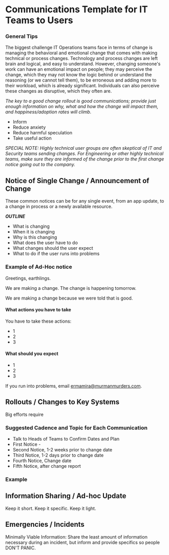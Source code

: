# Communications Template for IT Teams to Users

### General Tips

The biggest challenge IT Operations teams face in terms of change is managing the behavioral and emotional change that comes with making technical or process changes. Technology and process changes are left brain and logical, and easy to understand. However, changing someone's work can have an emotional impact on people; they may perceive the change, which they may not know the logic behind or understand the reasoning (or we cannot tell them), to be erroneous and adding more to their workload, which is already significant. Individuals can also perceive these changes as disruptive, which they often are. 

*The key to a good change rollout is good communications; provide just enough information on why, what and how the change will impact them, and happiness/adoption rates will climb.*

* Inform
* Reduce anxiety
* Reduce harmful speculation
* Take useful action

_SPECIAL NOTE: Highly technical user groups are often skeptical of IT and Security teams sending changes. For Engineering or other highly technical teams, make sure they are informed of the change prior to the first change notice going out to the company._

## Notice of Single Change / Announcement of Change

These common notices can be for any single event, from an app update, to a change in process or a newly available resource. 

_**OUTLINE**_

* What is changing
* When it is changing
* Why is this changing
* What does the user have to do
* What changes should the user expect
* What to do if the user runs into problems

### Example of Ad-Hoc notice 

Greetings, earthlings.

We are making a change. The change is happening tomorrow.

We are making a change because we were told that is good.

#### What actions you have to take

You have to take these actions:

* 1
* 2
* 3

#### What should you expect

* 1
* 2
* 3

If you run into problems, email ermamira@murmanmurders.com.

## Rollouts / Changes to Key Systems

Big efforts require

### Suggested Cadence and Topic for Each Communication

* Talk to Heads of Teams to Confirm Dates and Plan
* First Notice - 
* Second Notice, 1-2 weeks prior to change date
* Third Notice, 1-2 days prior to change date
* Fourth Notice, Change date
* Fifth Notice, after change report

### Example

## Information Sharing / Ad-hoc Update

Keep it short. Keep it specific. Keep it light. 

## Emergencies / Incidents

Minimally Viable Information: Share the least amount of information necessary during an incident, but inform and provide specifics so people DON'T PANIC.


